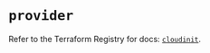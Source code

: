 # `provider`

Refer to the Terraform Registry for docs: [`cloudinit`](https://registry.terraform.io/providers/hashicorp/cloudinit/2.3.4/docs).
